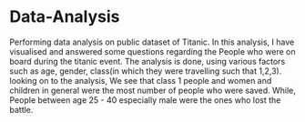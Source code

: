 # Data-Analysis
Performing data analysis on public dataset of Titanic. 
In this analysis, I have visualised and answered some questions regarding the People who were on board during the titanic
event.
The analysis is done, using various factors such as age, gender, class(in which they were travelling such that 1,2,3). 
looking on to the analysis, We see that class 1 people and women and children in general were the most number of people who 
were saved. While, People between age 25 - 40 especially male were the ones who lost the battle.
